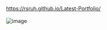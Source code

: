 https://rsruh.github.io/Latest-Portfolio/
<br>
<br>
![image](https://github.com/user-attachments/assets/a263fa94-6ec4-401b-8ceb-a6d8a4e4887e)
